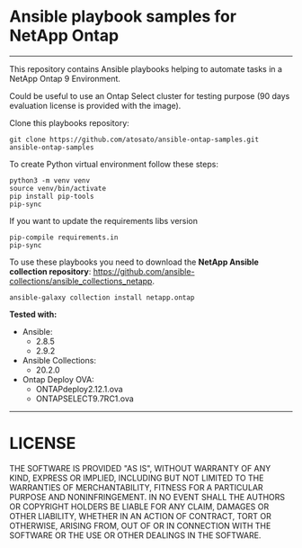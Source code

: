 # Ansible playbook samples for NetApp Ontap
----
This repository contains Ansible playbooks helping to automate tasks in a NetApp Ontap 9 Environment.

Could be useful to use an Ontap Select cluster for testing purpose (90 days evaluation license is provided with the image).

Clone this playbooks repository:
```
git clone https://github.com/atosato/ansible-ontap-samples.git ansible-ontap-samples
```

To create Python virtual environment follow these steps:
```
python3 -m venv venv
source venv/bin/activate
pip install pip-tools
pip-sync
```
If you want to update the requirements libs version
```
pip-compile requirements.in
pip-sync
```

To use these playbooks you need to download the **NetApp Ansible collection repository**: <link>https://github.com/ansible-collections/ansible_collections_netapp</link>.
```
ansible-galaxy collection install netapp.ontap
```

**Tested with:**
 - Ansible:
    * 2.8.5
    * 2.9.2
 - Ansible Collections:
    * 20.2.0
 - Ontap Deploy OVA:
    * ONTAPdeploy2.12.1.ova
    * ONTAPSELECT9.7RC1.ova


----
# LICENSE
THE SOFTWARE IS PROVIDED "AS IS", WITHOUT WARRANTY OF ANY KIND, EXPRESS OR IMPLIED, INCLUDING BUT NOT LIMITED TO THE WARRANTIES OF MERCHANTABILITY, FITNESS FOR A PARTICULAR PURPOSE AND NONINFRINGEMENT. IN NO EVENT SHALL THE AUTHORS OR COPYRIGHT HOLDERS BE LIABLE FOR ANY CLAIM, DAMAGES OR OTHER LIABILITY, WHETHER IN AN ACTION OF CONTRACT, TORT OR OTHERWISE, ARISING FROM, OUT OF OR IN CONNECTION WITH THE SOFTWARE OR THE USE OR OTHER DEALINGS IN THE SOFTWARE.
